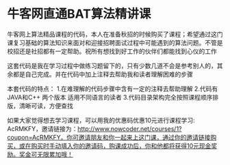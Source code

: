 # 牛客网直通BAT算法精讲课

牛客网上算法精品课程的代码，本人在准备秋招的时候购买了课程；希望通过这门课复习基础的算法知识来面对和迎接招聘面试过程中可能遇到的算法问题。不管是校招还是社招都有一定帮助。祝所有想找到好工作的伙伴们都能找到心仪的工作

这套代码是我在学习过程中做练习题留下的，只有少数几道不会是参考别人的，其余都是自己完成。并在代码中加上注释去帮助我和读者理解困难的步骤

本套代码的特点：
1.在难理解的代码步骤中含有一定的注释去帮助理解
2.代码有JAVA和C++ 两个版本 适用不同语言的读者
3.代码目录架构完全按照课程顺序排版，清晰可读，方便查找

如果大家觉得想去学习课程，可以用我的优惠码优惠10元进行课程学习: AcRMKFY，邀请链接为：http://www.nowcoder.net/courses/1?coupon=AcRMKFY。你可邀请朋友和你一起来上这门课，通过你的邀请链接购买，或在购买时手动填入你的邀请码，购课成功后，你和他都将获得10元现金奖励。奖金可无限累加哦！
